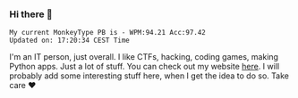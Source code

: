 ### Hi there 👋
<!-- PB START -->
```
My current MonkeyType PB is - WPM:94.21 Acc:97.42
Updated on: 17:20:34 CEST Time
```
<!-- PB END -->
I'm an IT person, just overall. I like CTFs, hacking, coding games, making Python apps. Just a lot of stuff.
You can check out my website [here](https://skill3472.github.io/).
I will probably add some interesting stuff here, when I get the idea to do so. Take care ❤️
